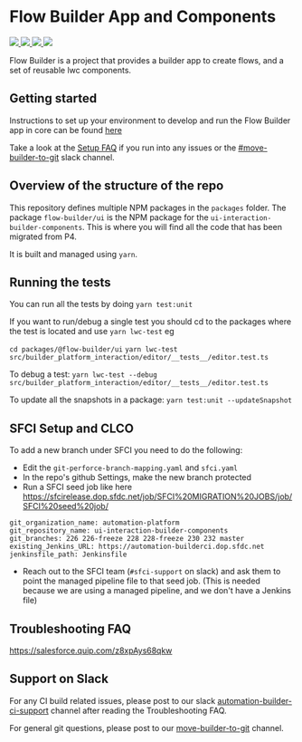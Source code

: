 # Flow Builder App and Components

<p>
  <a href="https://github.com/lerna/lerna">
    <img src="https://img.shields.io/badge/maintained%20with-lerna-cc00ff.svg">
  </a>

  <a href="https://github.com/nodejs/node/blob/master/doc/changelogs/CHANGELOG_V14.md#14.15.4">
    <img src="https://img.shields.io/badge/node-%3E%3D14.15.4%20%3C15.0.0-blue">
  </a>

  <a href="https://github.com/yarnpkg/yarn">
    <img src="https://img.shields.io/badge/yarn-%3E%3D1.3.2-yellow">
  </a>

  <a href="https://github.com/microsoft/TypeScript">
    <img src="https://img.shields.io/badge/typescript-~4.1.3-green">
  </a>
</p>

Flow Builder is a project that provides a builder app to create flows, and a set of reusable lwc components.

## Getting started

Instructions to set up your environment to develop and run the Flow Builder app in core can be found [here](/docs/DevelopmentSetup.md)

Take a look at the [Setup FAQ](https://salesforce.quip.com/BFVUA1AxQWKb) if you run into any issues or the [#move-builder-to-git](https://platformcloud.slack.com/archives/CQH866GSZ) slack channel.

## Overview of the structure of the repo

This repository defines multiple NPM packages in the `packages` folder. The package `flow-builder/ui` is the NPM package for the `ui-interaction-builder-components`. This is where you will find all the code that has been migrated from P4.

It is built and managed using `yarn`.

## Running the tests

You can run all the tests by doing `yarn test:unit`

If you want to run/debug a single test you should cd to the packages where the test is located and use `yarn lwc-test` eg

`cd packages/@flow-builder/ui`
`yarn lwc-test src/builder_platform_interaction/editor/__tests__/editor.test.ts`

To debug a test:
`yarn lwc-test --debug src/builder_platform_interaction/editor/__tests__/editor.test.ts`

To update all the snapshots in a package:
`yarn test:unit --updateSnapshot`

## SFCI Setup and CLCO

To add a new branch under SFCI you need to do the following:

-   Edit the `git-perforce-branch-mapping.yaml` and `sfci.yaml`
-   In the repo's github Settings, make the new branch protected
-   Run a SFCI seed job like here https://sfcirelease.dop.sfdc.net/job/SFCI%20MIGRATION%20JOBS/job/SFCI%20seed%20job/

```text
git_organization_name: automation-platform
git_repository_name: ui-interaction-builder-components
git_branches: 226 226-freeze 228 228-freeze 230 232 master
existing_Jenkins_URL: https://automation-builderci.dop.sfdc.net
jenkinsfile_path: Jenkinsfile
```

-   Reach out to the SFCI team (`#sfci-support` on slack) and ask them to point the managed pipeline file to that seed job. (This is needed because we are using a managed pipeline, and we don't have a Jenkins file)

## Troubleshooting FAQ

https://salesforce.quip.com/z8xpAys68qkw

## Support on Slack

For any CI build related issues, please post to our slack [automation-builder-ci-support](https://platformcloud.slack.com/archives/C018MEDNTRU) channel after reading the Troubleshooting FAQ.

For general git questions, please post to our [move-builder-to-git](https://platformcloud.slack.com/archives/CQH866GSZ) channel.
